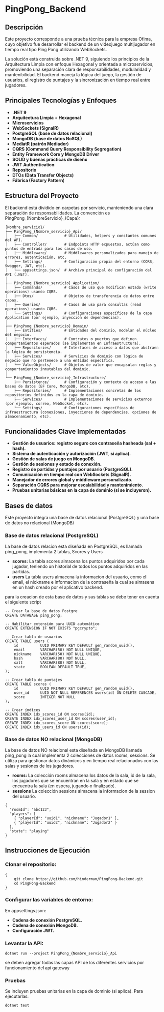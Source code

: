 # PingPong_Backend

## Descripción

Este proyecto corresponde a una prueba técnica para la empresa Ofima, cuyo objetivo fue desarrollar el backend de un videojuego multijugador en tiempo real tipo Ping Pong utilizando WebSockets.

La solución está construida sobre .NET 9, siguiendo los principios de la Arquitectura Limpia con enfoque Hexagonal y orientada a microservicios, promoviendo una separación clara de responsabilidades, modularidad y mantenibilidad.
El backend maneja la lógica del juego, la gestión de usuarios, el registro de puntajes y la sincronización en tiempo real entre jugadores.

## Principales Tecnologías y Enfoques
- **.NET 9**
- **Arquitectura Limpia + Hexagonal**
- **Microservicios**
- **WebSockets (SignalR)**
- **PostgreSQL (base de datos relacional)**
- **MongoDB (base de datos NoSQL)**
- **MediatR (patrón Mediador)**
- **CQRS (Command Query Responsibility Segregation)**
- **Entity Framework Core y MongoDB Driver**
- **SOLID y buenas prácticas de diseño**
- **JWT Authentication**
- **Repositorio**
- **DTOs (Data Transfer Objects)**
- **Fábrica (Factory Pattern)**

## Estructura del Proyecto
El backend está dividido en carpetas por servicio, manteniendo una clara separación de responsabilidades. La convención es PingPong_{NombreServicio}_{Capa}:
```
{Nombre_servicio}/
├── PingPong_{Nombre_servicio}_Api/
│   ├── Common/            # Utilidades, helpers y constantes comunes del API.
│   ├── Controller/        # Endpoints HTTP expuestos, actúan como puntos de entrada para los casos de uso.
│   ├── Middleware/        # Middlewares personalizados para manejo de errores, autenticación, etc.
│   ├── Settings/          # Configuración propia del entorno (CORS, Swagger, JWT, etc).
│   └── appsettings.json/  # Archivo principal de configuración del API (.NET).
│
├── PingPong_{Nombre_servicio}_Application/
│   ├── Commands/          # Casos de uso que modifican estado (write operations) usando CQRS.
│   ├── Dtos/              # Objetos de transferencia de datos entre capas.
│   ├── Queries/           # Casos de uso para consultas (read operations) usando CQRS.
│   └── Settings/          # Configuraciones específicas de la capa Application (por ejemplo, inyección de dependencias).
│
├── PingPong_{Nombre_servicio}_Domain/
│   ├── Entities/          # Entidades del dominio, modelan el núcleo del negocio.
│   ├── Interfaces/        # Contratos o puertos que definen comportamientos esperados (se implementan en Infraestructura).
│   ├── Repositories/      # Interfaces de acceso a datos que abstraen la lógica de persistencia.
│   ├── Services/          # Servicios de dominio con lógica de negocio que no pertenece a una entidad específica.
│   └── ValueObjects/      # Objetos de valor que encapsulan reglas y comportamientos inmutables del dominio.
│
└── PingPong_{Nombre_servicio}_Infrastructure/
    ├── Persistence/       # Configuración y contexto de acceso a las bases de datos (EF Core, MongoDB, etc).
    ├── Repositories/      # Implementaciones concretas de los repositorios definidos en la capa de dominio.
    ├── Services/          # Implementaciones de servicios externos (por ejemplo, correo, WebSocket, etc).
    └── Settings/          # Configuraciones específicas de infraestructura (conexiones, inyecciones de dependencias, opciones de almacenamiento, etc).
```

## Funcionalidades Clave Implementadas
- **Gestión de usuarios: registro seguro con contraseña hasheada (sal + hash).**
- **Sistema de autenticación y autorización (JWT, si aplica).**
- **Gestión de salas de juego en MongoDB.**
- **Gestión de sesiones y estado de conexión.**
- **Registro de partidas y puntajes por usuario (PostgreSQL).**
- **Comunicación en tiempo real con WebSockets (SignalR).**
- **Manejador de errores global y middleware personalizado.**
- **Separación CQRS para mejorar escalabilidad y mantenimiento.**
- **Pruebas unitarias básicas en la capa de dominio (si se incluyeron).**

## Bases de datos

Este proyecto integra una base de datos relacional (PostgreSQL) y una base de datos no relacional (MongoDB)

### Base de datos relacional (PostgreSQL)

La base de datos relacion esta diseñada en PostgreSQL, es llamada ping_pong, implementa 2 tablas, Scores y Users

- **scores:** La tabla scores almacena los puntos adquiridos por cada jugador, teniendo un historial de todos los puntos adquiridos en las partidas.
- **users** La tabla users almacena la informacion del usuario, como el email, el nickname e informacion de la contraseña la cual se almasena en un hash creado por el aplicativo backend.

para la creacion de esta base de datos y sus tablas se debe tener en cuenta el siguiente script
```
-- Crear la base de datos Postgre
CREATE DATABASE ping_pong;

-- Habilitar extensión para UUID automático
CREATE EXTENSION IF NOT EXISTS "pgcrypto";

-- Crear tabla de usuarios
CREATE TABLE users (
    id          UUID PRIMARY KEY DEFAULT gen_random_uuid(),
    email       VARCHAR(50) NOT NULL UNIQUE,
    nickname    VARCHAR(50) NOT NULL UNIQUE,
    hash        VARCHAR(80) NOT NULL,
    salt        VARCHAR(80) NOT NULL,
    state       BOOLEAN DEFAULT TRUE,
);

-- Crear tabla de puntajes
CREATE TABLE scores (
    id 			UUID PRIMARY KEY DEFAULT gen_random_uuid(),
    user_id		UUID NOT NULL REFERENCES users(id) ON DELETE CASCADE,
    score 		INTEGER NOT NULL
);

-- Crear índices
CREATE INDEX idx_scores_id ON scores(id);
CREATE INDEX idx_scores_user_id ON scores(user_id);
CREATE INDEX idx_scores_score ON scores(score);
CREATE INDEX idx_users_id ON users(id);
```

### Base de datos NO relacional (MongoDB)

La base de datos NO relacional esta diseñada en MongoDB llamada ping_pong la cual implementa 2 colecciones de datos rooms, sessions.
Se utiliza para gestionar datos dinámicos y en tiempo real relacionados con las salas y sesiones de los jugadores.

- **rooms:** La colección rooms almacena los datos de la sala, id de la sala, los jugadores que se encuentran en la sala y en estado que se encuentra la sala (en espera, jugando o finalizado).
- **sessions** La colección sessions almacena la informacion de la session del usuario.
```
{
  "roomId": "abc123",
  "players": [
    { "playerId": "uuid1", "nickname": "Jugador1" },
    { "playerId": "uuid2", "nickname": "Jugador2" }
  ],
  "state": "playing"
}
```

## Instrucciones de Ejecución

### Clonar el repositorio:
```
{
    git clone https://github.com/hinderman/PingPong-Backend.git
    cd PingPong-Backend
}
```

### Configurar las variables de entorno:
En appsettings.json:
- **Cadena de conexión PostgreSQL.**
- **Cadena de conexión MongoDB.**
- **Configuración JWT.**

### Levantar la API:
```
dotnet run --project PingPong_{Nombre_servicio}_Api
```
se deben agregar todas las capas API de los diferentes servicios por funcionamiento del api gateway

### Pruebas
Se incluyen pruebas unitarias en la capa de dominio (si aplica).
Para ejecutarlas:
```
dotnet test
```